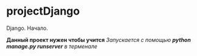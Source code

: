 # projectDjango
Django. Начало. 

**Данный проект нужен чтобы учится**
*Запускается с помощью ***python manage.py runserver*** в терменале*
